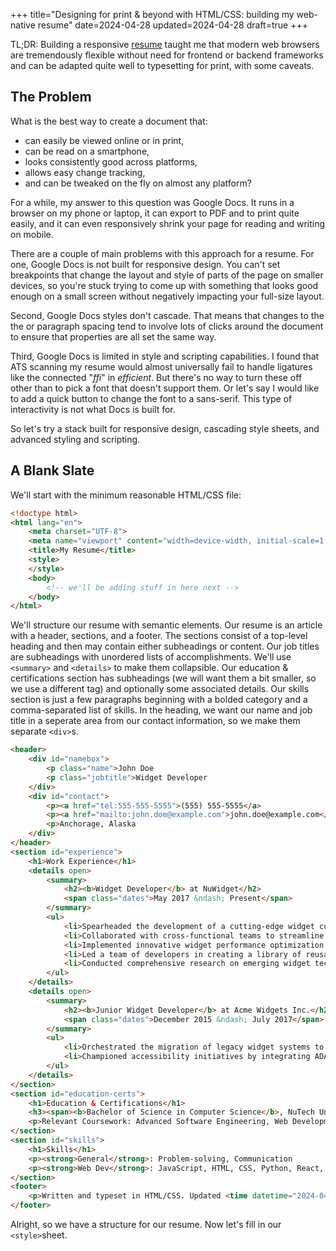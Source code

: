 +++
title="Designing for print & beyond 	with HTML/CSS: building my web-native resume"
date=2024-04-28
updated=2024-04-28
draft=true
+++

TL;DR: Building a responsive [resume](/resume) taught me that modern web browsers are tremendously flexible without
need for frontend or backend frameworks and can be adapted quite well to typesetting for print, with some caveats.

## The Problem

What is the best way to create a document that:
* can easily be viewed online or in print,
* can be read on a smartphone,
* looks consistently good across platforms,
* allows easy change tracking,
* and can be tweaked on the fly on almost any platform?

For a while, my answer to this question was Google Docs. It runs in a browser on my phone or laptop,
it can export to PDF and to print quite easily, and it can even responsively shrink your page for
reading and writing on mobile.

There are a couple of main problems with this approach for a resume. For one, Google Docs is not
built for responsive design. You can't set breakpoints that change the layout and style of parts
of the page on smaller devices, so you're stuck trying to come up with something that looks good
enough on a small screen without negatively impacting your full-size layout.

Second, Google Docs styles don't cascade. That means that changes to the the or paragraph spacing tend to involve
lots of clicks around the document to ensure that properties are all set the same way.

Third, Google Docs is limited in style and scripting capabilities. I found that ATS scanning my
resume would almost universally fail to handle ligatures like the connected "*ffi*" in *efficient*.
But there's no way to turn these off other than to pick a font that doesn't support them. Or let's
say I would like to add a quick button to change the font to a sans-serif. This type of
interactivity is not what Docs is built for.

So let's try a stack built for responsive design, cascading style sheets, and advanced styling and scripting.

## A Blank Slate

We'll start with the minimum reasonable HTML/CSS file:

```html
<!doctype html>
<html lang="en">
	<meta charset="UTF-8">
	<meta name="viewport" content="width=device-width, initial-scale=1.0">
	<title>My Resume</title>
	<style>
	</style>
	<body>
		<!-- we'll be adding stuff in here next -->
	</body>
</html>
```

We'll structure our resume with semantic elements. Our resume is an article with a header, sections, and a footer.
The sections consist of a top-level heading and then may contain either subheadings or content. Our job titles are
subheadings with unordered lists of accomplishments. We'll use `<summary>` and `<details>` to make them collapsible.
Our education & certifications section has subheadings (we
will want them a bit smaller, so we use a different tag) and optionally some associated details. Our skills section
is just a few paragraphs beginning with a bolded category and a comma-separated list of skills. In the heading,
we want our name and job title in a seperate area from our contact information, so we make them separate `<div>`s.

```html
<header>
	<div id="namebox">
		<p class="name">John Doe
		<p class="jobtitle">Widget Developer
	</div>
	<div id="contact">
		<p><a href="tel:555-555-5555">(555) 555-5555</a>
		<p><a href="mailto:john.doe@example.com">john.doe@example.com</a>
		<p>Anchorage, Alaska
	</div>
</header>
<section id="experience">
	<h1>Work Experience</h1>
	<details open>
		<summary>
			<h2><b>Widget Developer</b> at NuWidget</h2>
			<span class="dates">May 2017 &ndash; Present</span>
		</summary>
		<ul>
			<li>Spearheaded the development of a cutting-edge widget customization tool, resulting in a 30% increase in user engagement within the first quarter of release.</li>
			<li>Collaborated with cross-functional teams to streamline widget integration processes, reducing deployment time by 40%.</li>
			<li>Implemented innovative widget performance optimization techniques, enhancing load times by 50% and ensuring seamless user experiences across all platforms.</li>
			<li>Led a team of developers in creating a library of reusable widget components, improving development efficiency by 25% and fostering consistency in design and functionality.</li>
			<li>Conducted comprehensive research on emerging widget technologies and industry trends, driving continuous improvement and maintaining NuWidget's competitive edge in the market.</li>
		</ul>
	</details>
	<details open>
		<summary>
			<h2><b>Junior Widget Developer</b> at Acme Widgets Inc.</h2>
			<span class="dates">December 2015 &ndash; July 2017</span>
		</summary>
		<ul>
			<li>Orchestrated the migration of legacy widget systems to a modern architecture, resulting in a 60% reduction in maintenance costs and improved scalability.</li>
			<li>Championed accessibility initiatives by integrating ADA-compliant features into widget designs, expanding user base and ensuring inclusivity for all customers.</li>
		</ul>
	</details>
</section>
<section id="education-certs">
	<h1>Education & Certifications</h1>
	<h3><span><b>Bachelor of Science in Computer Science</b>, NuTech University</span> <span class="dates">2016</span></h3>
	<p>Relevant Coursework: Advanced Software Engineering, Web Development, Data Structures and Algorithms
</section>
<section id="skills">
	<h1>Skills</h1>
	<p><strong>General</strong>: Problem-solving, Communication
	<p><strong>Web Dev</strong>: JavaScript, HTML, CSS, Python, React, Vue.js, Git, Agile methodologies, Jira, Responsive design, Cross-browser compatibility, Problem-solving, Communication
</section>
<footer>
	<p>Written and typeset in HTML/CSS. Updated <time datetime="2024-04-28">2024-04-28</time>. References available upon request.
</footer>
```

Alright, so we have a structure for our resume. Now let's fill in our `<style>`sheet.

```css

```

